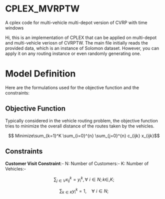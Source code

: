 # CPLEX_MVRPTW
A cplex code for multi-vehicle multi-depot version of CVRP with time windows

Hi, this is an implementation of CPLEX that can be applied on multi-depot and multi-vehicle veriosn of CVRPTW. The main file initially reads the provided data, which is an instance of Solomon dataset. However, you can apply it on any routing instance or even randomly generating one. 

# Model Definition
Here are the formulations used for the objective function and the constraints:

## Objective Function
Typically considered in the vehicle routing problem, the objective function tries to minimize the overall distance of the routes taken by the vehicles.

$$ Minimize\sum_{k=1}^K \sum_{i=0}^{n} \sum_{j=0}^{n} c_{ijk} x_{ijk}$$

## Constraints

**Customer Visit Constraint**:-
N: Number of Customers:-
K: Number of Vehicles:-

$$ \sum_{j \in V }  x_{ij}^{k} = y_{i}^{k}, \forall \, \,  i \in N; \, k \in,  K; $$

$$\sum_{k \in K } y_{i}^{k} = 1, \quad \forall \, \,  i \in N; $$




